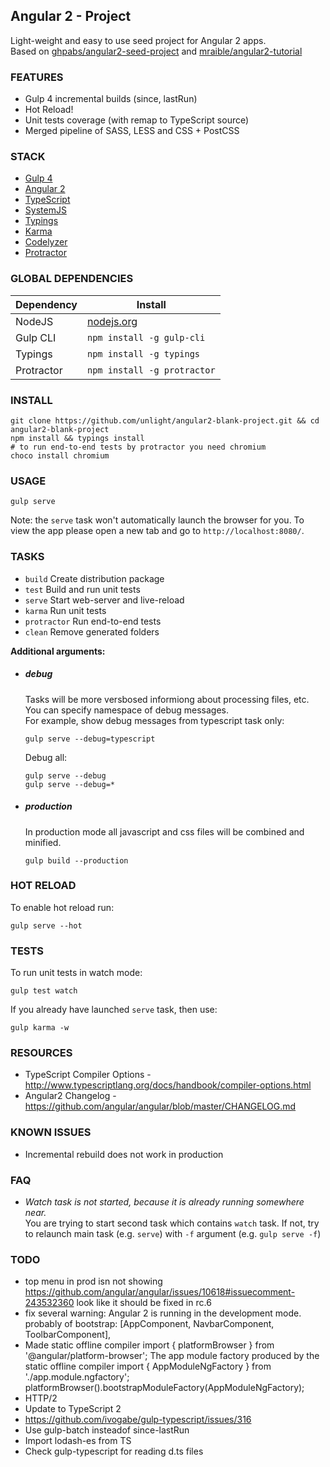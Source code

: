 ## Angular 2 - Project
Light-weight and easy to use seed project for Angular 2 apps.  
Based on [ghpabs/angular2-seed-project](https://github.com/ghpabs/angular2-seed-project) and [mraible/angular2-tutorial](https://github.com/mraible/angular2-tutorial)

### FEATURES
- Gulp 4 incremental builds (since, lastRun)
- Hot Reload!
- Unit tests coverage (with remap to TypeScript source)
- Merged pipeline of SASS, LESS and CSS + PostCSS

### STACK
- [Gulp 4](http://gulpjs.com/)
- [Angular 2](https://angular.io/)
- [TypeScript](http://www.typescriptlang.org/)
- [SystemJS](https://github.com/systemjs/systemjs)
- [Typings](https://github.com/typings/typings)
- [Karma](http://karma-runner.github.io/)
- [Codelyzer](https://github.com/mgechev/codelyzer)
- [Protractor](http://www.protractortest.org/)

### GLOBAL DEPENDENCIES

| Dependency | Install                               |
| ---------- | ------------------------------------- |
| NodeJS     | [nodejs.org](http://nodejs.org/)      |
| Gulp CLI   | `npm install -g gulp-cli`             |
| Typings    | `npm install -g typings`              |
| Protractor | `npm install -g protractor`           |

### INSTALL
```
git clone https://github.com/unlight/angular2-blank-project.git && cd angular2-blank-project
npm install && typings install
# to run end-to-end tests by protractor you need chromium
choco install chromium
```

### USAGE
```
gulp serve
```
Note: the `serve` task won't automatically launch the browser for you.
To view the app please open a new tab and go to `http://localhost:8080/`.

### TASKS
- `build` Create distribution package
- `test`  Build and run unit tests
- `serve` Start web-server and live-reload
- `karma` Run unit tests
- `protractor` Run end-to-end tests
- `clean` Remove generated folders

**Additional arguments:**

* ##### debug
  Tasks will be more versbosed informiong about processing files, etc. You can specify namespace of debug messages.  
  For example, show debug messages from typescript task only:
  ```
  gulp serve --debug=typescript
  ```
  Debug all:
  ```
  gulp serve --debug
  gulp serve --debug=*
  ```

* ##### production
  In production mode all javascript and css files will be combined and minified.
  ```
  gulp build --production
  ```

### HOT RELOAD
To enable hot reload run:
```
gulp serve --hot
```

### TESTS
To run unit tests in watch mode:
```
gulp test watch
```
If you already have launched `serve` task, then use:
```
gulp karma -w
```

### RESOURCES
* TypeScript Compiler Options - http://www.typescriptlang.org/docs/handbook/compiler-options.html
* Angular2 Changelog - https://github.com/angular/angular/blob/master/CHANGELOG.md

### KNOWN ISSUES
* Incremental rebuild does not work in production

### FAQ
* _Watch task is not started, because it is already running somewhere near._      
  You are trying to start second task which contains `watch` task. If not, try to relaunch main task 
  (e.g. `serve`) with `-f` argument (e.g. `gulp serve -f`)

### TODO

* top menu in prod isn not showing https://github.com/angular/angular/issues/10618#issuecomment-243532360 look like it should be fixed in rc.6
* fix several warning: Angular 2 is running in the development mode. probably of bootstrap: [AppComponent, NavbarComponent, ToolbarComponent],
* Made static offline compiler
  import { platformBrowser } from '@angular/platform-browser';
  The app module factory produced by the static offline compiler
  import { AppModuleNgFactory } from './app.module.ngfactory';
  platformBrowser().bootstrapModuleFactory(AppModuleNgFactory);
* HTTP/2
* Update to TypeScript 2
* https://github.com/ivogabe/gulp-typescript/issues/316
* Use gulp-batch insteadof since-lastRun
* Import lodash-es from TS
* Check gulp-typescript for reading d.ts files
